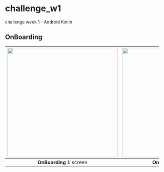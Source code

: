 # challenge_w1
challenge week 1 - Android Kotlin
## OnBoarding
| <img src="https://raw.githubusercontent.com/14h4i/challenge_w1/master/screenshots/onboarding_1.jpg" width="360" /> | <img src="https://raw.githubusercontent.com/14h4i/challenge_w1/master/screenshots/onboarding_2.jpg" width="360" /> | <img src="https://raw.githubusercontent.com/14h4i/challenge_w1/master/screenshots/onboarding_3.jpg" width="360" /> |
| :------------: | :------------: | :------------: |
| **OnBoarding 1** screen | **OnBoarding 2** screen | **OnBoarding 3** screen |
